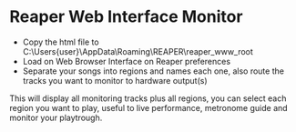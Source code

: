 # Reaper Web Interface Monitor

- Copy the html file to C:\Users\{user}\AppData\Roaming\REAPER\reaper_www_root  
- Load on Web Browser Interface on Reaper preferences
- Separate your songs into regions and names each one, also route the tracks you want to monitor to hardware output(s)

This will display all monitoring tracks plus all regions, you can select each region you want to play, useful to live performance, metronome guide and monitor your playtrough.
